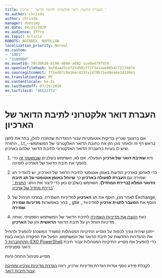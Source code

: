 ```yaml
---
title: העברת הודעות דואר אלקטרוני לתיבת הדואר ' ארכיון '
ms.author: chrisda
author: chrisda
manager: dansimp
ms.date: 04/21/2020
ms.audience: ITPro
ms.topic: article
ROBOTS: NOINDEX, NOFOLLOW
localization_priority: Normal
ms.custom:
- "1083"
- "3100008"
ms.assetid: 59cd8630-6196-4680-ad92-1ce0e479f924
ms.openlocfilehash: 9af8a4d3ce72fd901ff2f3a1aae0654c7213dd7e
ms.sourcegitcommit: ffbed67c0a16ec423fa1d79b71e48ea4e2d320e1
ms.translationtype: MT
ms.contentlocale: he-IL
ms.lasthandoff: 07/29/2020
ms.locfileid: "46522772"
---
```

# <a name="move-email-to-the-archive-mailbox"></a>העברת דואר אלקטרוני לתיבת הדואר של הארכיון

אם ברצונך שנריץ בדיקות אוטומטיות עבור ההגדרות שהוזכרו להלן, בחר את לחצן החזרה _ Lt_--בראש דף זה ולאחר מכן הזן את כתובת הדואר האלקטרוני של המשתמש שיש לו בעיות בהעברת הדואר האלקטרוני לתיבת הדואר שלהם בארכיון.

1. ודא **שתיבת דואר של ארכיון** הופעלה. אם לא, השתמש בשלבים [שבמאמר זה](https://docs.microsoft.com/microsoft-365/compliance/enable-archive-mailboxes) כדי להפוך את תיבת הדואר של הארכיון לזמינה.

2. כדי לאחסן בארכיון הודעות באופן אוטומטי לתיבת הדואר של הארכיון, יש להגדיר תג שמירה עם **העברת לפעולה בארכיון** כך **שיוחל באופן אוטומטי על תג תיבת הדואר המלא (ברירת המחדל)**. השתמש בשלבים כאן כדי ליצור את התג: [התגית ' ברירת מחדל של ארכיון](https://docs.microsoft.com/microsoft-365/compliance/set-up-an-archive-and-deletion-policy-for-mailboxes#create-a-custom-archive-default-policy-tag)'.

3. לאחר מכן, הוסף את תג **הארכיון** למדיניות השמירה. במרכז הניהול של Exchange, בחר באפשרות **מדיניות שמירה** _ gtie הוסף את **המעבר לתגית ארכיון** למדיניות _ **שמירה**.

4. כעת [הקצה את מדיניות השמירה](https://docs.microsoft.com/exchange/security-and-compliance/messaging-records-management/apply-retention-policy) לתיבת הדואר של המשתמש הספציפי. אותה מדיניות תוחל הן על תיבת הדואר **הראשית** והן של **הארכיון** .

ייתכן שיהיה צורך לכפות על מסייע התיקיות המנוהלות (משרד המשנה) להפעיל ולהחיל את ההגדרות החדשות על תיבת הדואר של המשתמש. הפעל את הפקודה הבאה בעת [ההתחברות ל-EXO PowerShell](https://docs.microsoft.com/powershell/exchange/exchange-online/connect-to-exchange-online-powershell/connect-to-exchange-online-powershell?view=exchange-ps) כדי להפעיל את מסייע התיקיות המנוהלות עבור תיבת דואר ספציפית:
  
מסייע מניהול התחל-זהות<name of the mailbox>

לקבלת מידע נוסף אודות הגדרת מדיניות ארכיון, ראה [הגדרת מדיניות ארכיון ומחיקה עבור תיבות דואר](https://docs.microsoft.com/microsoft-365/compliance/set-up-an-archive-and-deletion-policy-for-mailboxes#step-1-enable-archive-mailboxes-for-users).
  